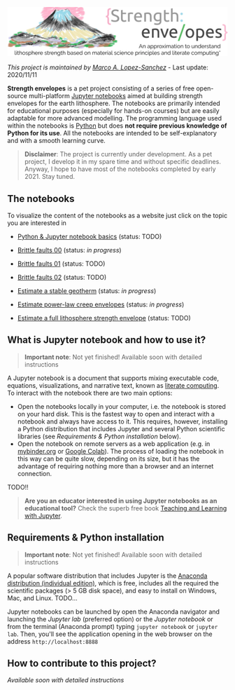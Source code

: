 ![header](https://raw.githubusercontent.com/marcoalopez/strength_envelopes/master/figures/header.webp)

_This project is maintained by [Marco A. Lopez-Sanchez](https://marcoalopez.github.io/)_ - Last update: 2020/11/11

**Strength envelopes** is a pet project consisting of a series of free open-source multi-platform [Jupyter notebooks](https://jupyter.org/) aimed at building strength envelopes for the earth lithosphere. The notebooks are primarily intended for educational purposes (especially for hands-on courses) but are easily adaptable for more advanced modelling. The programming language used within the notebooks is [Python](https://www.python.org/) but does **not require previous knowledge of Python for its use**. All the notebooks are intended to be self-explanatory and with a smooth learning curve.

> **Disclaimer**: The project is currently under development. As a pet project, I develop it in my spare time and without specific deadlines.  Anyway, I hope to have most of the notebooks completed by early 2021. Stay tuned.

## The notebooks
To visualize the content of the notebooks as a website just click on the topic you are interested in

- [Python & Jupyter notebook basics]() (status: TODO)

- [Brittle faults 00](https://nbviewer.jupyter.org/github/marcoalopez/strength_envelopes/blob/master/notebooks/brittle_faults.ipynb?flush_cache=true) (status: _in progress_)
- [Brittle faults 01]() (status: TODO)
- [Brittle faults 02]() (status: TODO)
- [Estimate a stable geotherm](https://nbviewer.jupyter.org/github/marcoalopez/strength_envelopes/blob/master/notebooks/stable_geotherm.ipynb?flush_cache=true) (status: _in progress_)
- [Estimate power-law creep envelopes](https://nbviewer.jupyter.org/github/marcoalopez/strength_envelopes/blob/master/notebooks/creep_flow_laws.ipynb?flush_cache=true) (status: _in progress_)
- [Estimate a full lithosphere strength envelope](https://nbviewer.jupyter.org/github/marcoalopez/strength_envelopes/blob/master/notebooks/Full_strength_envelope.ipynb?flush_cache=true) (status: TODO)

## What is Jupyter notebook and how to use it?

> **Important note**: Not yet finished! Available soon with detailed instructions

A Jupyter notebook is a document that supports mixing executable code, equations, visualizations, and narrative text, known as [literate computing](https://osf.io/h9gsd/). To interact with the notebook there are two main options:

- Open the notebooks locally in your computer, i.e. the notebook is stored on your hard disk. This is the fastest way to open and interact with a notebook and always have access to it. This requires, however, installing a Python distribution that includes Jupyter and several Python scientific libraries (see _Requirements & Python installation_ below).
- Open the notebook on remote servers as a web application (e.g. in [mybinder.org](https://mybinder.org/) or [Google Colab](https://colab.research.google.com/)). The process of loading the notebook in this way can be quite slow, depending on its size, but it has the advantage of requiring nothing more than a browser and an internet connection.

TODO!!

> **Are you an educator interested in using Jupyter notebooks as an educational tool?** Check the superb free book [Teaching and Learning with Jupyter](https://jupyter4edu.github.io/jupyter-edu-book/).

## Requirements & Python installation

> **Important note**: Not yet finished! Available soon with detailed instructions

A popular software distribution that includes Jupyter is the [Anaconda distribution (individual edition)](https://www.anaconda.com/products/individual), which is free, includes all the required the scientific packages (> 5 GB disk space), and easy to install on Windows, Mac, and Linux. TODO...

Jupyter notebooks can be launched by open the Anaconda navigator and launching the _Jupyter lab_ (preferred option) or the _Jupyter notebook_ or from the terminal (Anaconda prompt) typing ``jupyter notebook`` or ``jupyter lab``. Then, you'll see the application opening in the web browser on the address ``http://localhost:8888``

## How to contribute to this project?

_Available soon with detailed instructions_
